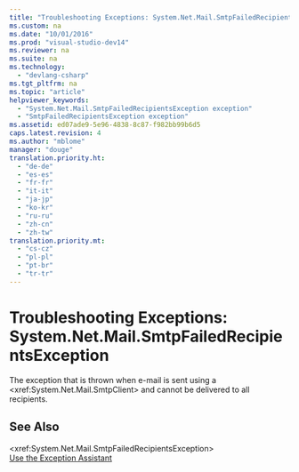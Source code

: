 ```yaml
---
title: "Troubleshooting Exceptions: System.Net.Mail.SmtpFailedRecipientsException"
ms.custom: na
ms.date: "10/01/2016"
ms.prod: "visual-studio-dev14"
ms.reviewer: na
ms.suite: na
ms.technology: 
  - "devlang-csharp"
ms.tgt_pltfrm: na
ms.topic: "article"
helpviewer_keywords: 
  - "System.Net.Mail.SmtpFailedRecipientsException exception"
  - "SmtpFailedRecipientsException exception"
ms.assetid: ed07ade9-5e96-4838-8c87-f982bb99b6d5
caps.latest.revision: 4
ms.author: "mblome"
manager: "douge"
translation.priority.ht: 
  - "de-de"
  - "es-es"
  - "fr-fr"
  - "it-it"
  - "ja-jp"
  - "ko-kr"
  - "ru-ru"
  - "zh-cn"
  - "zh-tw"
translation.priority.mt: 
  - "cs-cz"
  - "pl-pl"
  - "pt-br"
  - "tr-tr"
---
```

# Troubleshooting Exceptions: System.Net.Mail.SmtpFailedRecipientsException
The exception that is thrown when e-mail is sent using a \<xref:System.Net.Mail.SmtpClient> and cannot be delivered to all recipients.  
  
## See Also  
 \<xref:System.Net.Mail.SmtpFailedRecipientsException>   
 [Use the Exception Assistant](../Topic/How%20to:%20Use%20the%20Exception%20Assistant.md)